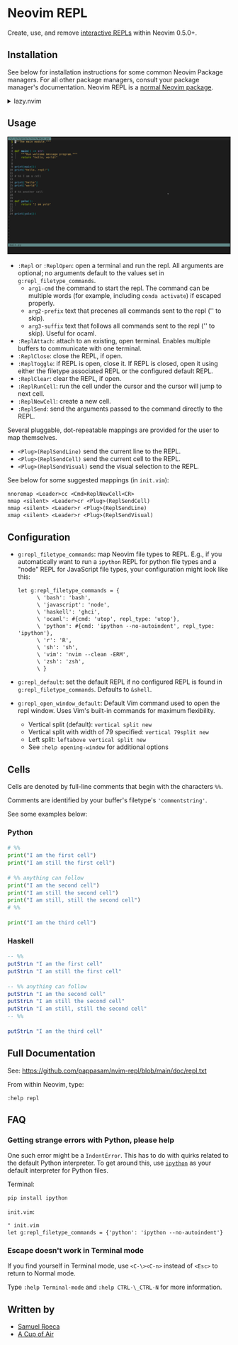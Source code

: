 # Neovim REPL

Create, use, and remove [interactive REPLs](https://en.wikipedia.org/wiki/Read%E2%80%93eval%E2%80%93print_loop) within Neovim 0.5.0+.

## Installation

See below for installation instructions for some common Neovim Package managers. For all other package managers, consult your package manager's documentation. Neovim REPL is a [normal Neovim package](https://neovim.io/doc/user/usr_05.html#_adding-a-package).

<details>
  <summary>lazy.nvim</summary>
  <br>

Configuration for <https://github.com/folke/lazy.nvim>

```lua
{
  "pappasam/nvim-repl",
  init = function()
    vim.g["repl_filetype_commands"] = {
      bash = "bash",
      javascript = "node",
      haskell = "ghci",
      ocaml = {cmd = "utop", repl_type = "utop"},
      python = {cmd = "ipython --no-autoindent", repl_type = "ipython"},
      r = "R",
      sh = "sh",
      vim = "nvim --clean -ERM",
      zsh = "zsh",
    }
  end,
  keys = {
    { "<Leader>cc", "<Cmd>ReplNewCell<CR>",   mode = "n", desc = "Create New Cell" },
    { "<Leader>cr", "<Plug>(ReplSendCell)",   mode = "n", desc = "Send Repl Cell" },
    { "<Leader>r",  "<Plug>(ReplSendLine)",   mode = "n", desc = "Send Repl Line" },
    { "<Leader>r",  "<Plug>(ReplSendVisual)", mode = "x", desc = "Send Repl Visual Selection" },
  },
}
```

</details>

## Usage

![demo](images/nvim-repl-demo.gif)

- `:Repl` or `:ReplOpen`: open a terminal and run the repl. All arguments are optional; no arguments default to the values set in `g:repl_filetype_commands`.
  - `arg1-cmd` the command to start the repl. The command can be multiple words (for example, including `conda activate`) if escaped properly.
  - `arg2-prefix` text that precenes all commands sent to the repl ('' to skip).
  - `arg3-suffix` text that follows all commands sent to the repl ('' to skip). Useful for ocaml.
- `:ReplAttach`: attach to an existing, open terminal. Enables multiple buffers to communicate with one terminal.
- `:ReplClose`: close the REPL, if open.
- `:ReplToggle`: if REPL is open, close it. If REPL is closed, open it using either the filetype associated REPL or the configured default REPL.
- `:ReplClear`: clear the REPL, if open.
- `:ReplRunCell`: run the cell under the cursor and the cursor will jump to next cell.
- `:ReplNewCell`: create a new cell.
- `:ReplSend`: send the arguments passed to the command directly to the REPL.

Several pluggable, dot-repeatable mappings are provided for the user to map themselves.

- `<Plug>(ReplSendLine)` send the current line to the REPL.
- `<Plug>(ReplSendCell)` send the current cell to the REPL.
- `<Plug>(ReplSendVisual)` send the visual selection to the REPL.

See below for some suggested mappings (in `init.vim`):

```vim
nnoremap <Leader>cc <Cmd>ReplNewCell<CR>
nmap <silent> <Leader>cr <Plug>(ReplSendCell)
nmap <silent> <Leader>r <Plug>(ReplSendLine)
xmap <silent> <Leader>r <Plug>(ReplSendVisual)
```

## Configuration

- `g:repl_filetype_commands`: map Neovim file types to REPL. E.g., if you automatically want to run a `ipython` REPL for python file types and a "node" REPL for JavaScript file types, your configuration might look like this:

  ```vim
  let g:repl_filetype_commands = {
        \ 'bash': 'bash',
        \ 'javascript': 'node',
        \ 'haskell': 'ghci',
        \ 'ocaml': #{cmd: 'utop', repl_type: 'utop'},
        \ 'python': #{cmd: 'ipython --no-autoindent', repl_type: 'ipython'},
        \ 'r': 'R',
        \ 'sh': 'sh',
        \ 'vim': 'nvim --clean -ERM',
        \ 'zsh': 'zsh',
        \ }
  ```

- `g:repl_default`: set the default REPL if no configured REPL is found in `g:repl_filetype_commands`. Defaults to `&shell`.
- `g:repl_open_window_default`: Default Vim command used to open the repl window. Uses Vim's built-in commands for maximum flexibility.
  - Vertical split (default): `vertical split new`
  - Vertical split with width of 79 specified: `vertical 79split new`
  - Left split: `leftabove vertical split new`
  - See `:help opening-window` for additional options

## Cells

Cells are denoted by full-line comments that begin with the characters `%%`.

Comments are identified by your buffer's filetype's `'commentstring'`.

See some examples below:

### Python

```python
# %%
print("I am the first cell")
print("I am still the first cell")

# %% anything can follow
print("I am the second cell")
print("I am still the second cell")
print("I am still, still the second cell")
# %%

print("I am the third cell")
```

### Haskell

```haskell
-- %%
putStrLn "I am the first cell"
putStrLn "I am still the first cell"

-- %% anything can follow
putStrLn "I am the second cell"
putStrLn "I am still the second cell"
putStrLn "I am still, still the second cell"
-- %%

putStrLn "I am the third cell"
```

## Full Documentation

See: <https://github.com/pappasam/nvim-repl/blob/main/doc/repl.txt>

From within Neovim, type:

```vim
:help repl
```

## FAQ

### Getting strange errors with Python, please help

One such error might be a `IndentError`. This has to do with quirks related to the default Python interpreter. To get around this, use [`ipython`](https://github.com/ipython/ipython) as your default interpreter for Python files.

Terminal:

```bash
pip install ipython
```

`init.vim`:

```vim
" init.vim
let g:repl_filetype_commands = {'python': 'ipython --no-autoindent'}
```

### Escape doesn't work in Terminal mode

If you find yourself in Terminal mode, use `<C-\><C-n>` instead of `<Esc>` to return to Normal mode.

Type `:help Terminal-mode` and `:help CTRL-\_CTRL-N` for more information.

## Written by

- [Samuel Roeca](https://samroeca.com/)
- [A Cup of Air](https://acupofair.github.io/)
